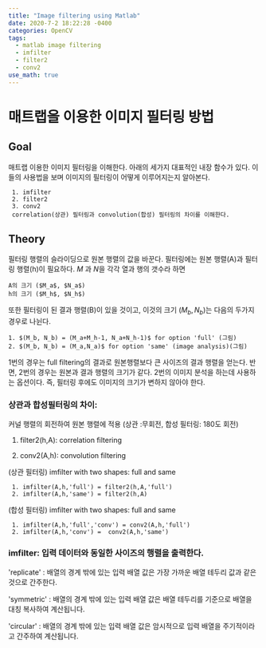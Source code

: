 ```yaml
---
title: "Image filtering using Matlab"
date: 2020-7-2 18:22:28 -0400
categories: OpenCV
tags:
  - matlab image filtering
  - imfilter 
  - filter2 
  - conv2
use_math: true
---
```

# 매트랩을 이용한 이미지 필터링 방법

## Goal
  매트랩 이용한 이미지 필터링을 이해한다. 아래의 세가지 대표적인 내장 함수가 있다. 이들의 사용법을 보며 이미지의 필터링이 어떻게 이루어지는지 알아본다.
  
     1. imfilter 
     2. filter2  
     3. conv2    
     correlation(상관) 필터링과 convolution(합성) 필터링의 차이를 이해한다. 
  

## Theory 

   필터링 행렬의 슬라이딩으로 원본 행렬의 값을 바꾼다. 필터링에는 원본 행렬(A)과 필터링 행렬(h)이 필요하다. $M$ 과 $N$을 각각 열과 행의 갯수라 하면 

    A의 크기 ($M_a$, $N_a$) 
    h의 크기 ($M_h$, $N_h$)
    
   또한 필터링이 된 결과 행렬(B)이 있을 것이고, 이것의 크기 $(M_b,N_b)$는 다음의 두가지 경우로 나뉜다. 
  
    1. $(M_b, N_b) = (M_a+M_h-1, N_a+N_h-1)$ for option 'full' (그림)
    2. $(M_b, N_b) = (M_a,N_a)$ for option 'same' (image analysis)(그림) 

   1번의 경우는 full filtering의 결과로 원본행렬보다 큰 사이즈의 결과 행렬을 얻는다. 반면, 2번의 경우는 원본과 결과 행렬의 크기가 같다. 
   2번의 이미지 분석을 하는데 사용하는 옵션이다. 즉, 필터링 후에도 이미지의 크기가 변하지 않아야 한다. 

### 상관과 합성필터링의 차이: 

   커널 행렬의 회전하여 원본 행렬에 적용 (상관 :무회전, 합성 필터링: 180도 회전)
  
   1. filter2(h,A): correlation filtering  
   
   2. conv2(A,h): convolution filtering 

   (상관 필터링) imfilter with two shapes: full and same 
   
     1. imfilter(A,h,'full') = filter2(h,A,'full') 
     2. imfilter(A,h,'same') = filter2(h,A) 

   (합성 필터링) imfilter with two shapes: full and same 
   
     1. imfilter(A,h,'full','conv') = conv2(A,h,'full') 
     2. imfilter(A,h,'conv') =  conv2(A,h,'same')


### imfilter: 입력 데이터와 동일한 사이즈의 행렬을 출력한다.

   'replicate' : 배열의 경계 밖에 있는 입력 배열 값은 가장 가까운 배열 테두리 값과 같은 것으로 간주한다. 
     
   'symmetric' : 배열의 경계 밖에 있는 입력 배열 값은 배열 테두리를 기준으로 배열을 대칭 복사하여 계산됩니다.
     
   'circular'  : 배열의 경계 밖에 있는 입력 배열 값은 암시적으로 입력 배열을 주기적이라고 간주하여 계산됩니다.
   
    
    

